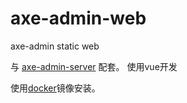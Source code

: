 # axe-admin-web

axe-admin static web

与 [axe-admin-server](https://github.com/axe-org/axe-admin-server) 配套。 使用vue开发

使用[docker](https://github.com/axe-org/axe-admin-docker)镜像安装。
